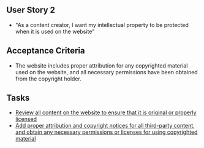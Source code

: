 ## User Story 2
* "As a content creator, I want my intellectual property to be protected when it is used on the website"

## Acceptance Criteria
* The website includes proper attribution for any copyrighted material used on the website, and all necessary permissions have been obtained from the copyright holder.

## Tasks
* [Review all content on the website to ensure that it is original or properly licensed](tasks/task_1.1.2.1.md)
* [Add proper attribution and copyright notices for all third-party content, and obtain any necessary permissions or licenses for using copyrighted material](tasks/task_1.1.2.2.md)

